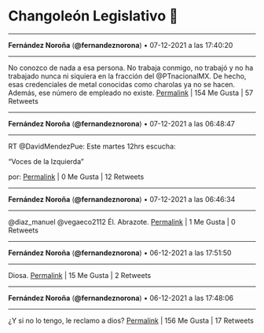 # Changoleón Legislativo 🙈
*****
**Fernández Noroña** (**@fernandeznorona**) • 07-12-2021 a las 17:40:20
*****
No conozco de nada a esa persona. No trabaja conmigo, no trabajó y no ha trabajado nunca ni siquiera en la fracción del @PTnacionalMX. De hecho, esas credenciales de metal conocidas como charolas ya no se hacen. Además, ese número de empleado no existe.
[Permalink](https://twitter.com/fernandeznorona/status/1468394986538364932) | 154 Me Gusta | 57 Retweets
*****
**Fernández Noroña** (**@fernandeznorona**) • 07-12-2021 a las 06:48:47
*****
RT @DavidMendezPue: Este martes 12hrs escucha:


“Voces de la Izquierda” 


por:
[Permalink](https://twitter.com/fernandeznorona/status/1468231016095502336) | 0 Me Gusta | 12 Retweets
*****
**Fernández Noroña** (**@fernandeznorona**) • 07-12-2021 a las 06:46:34
*****
@diaz_manuel @vegaeco2112 Él. Abrazote.
[Permalink](https://twitter.com/fernandeznorona/status/1468230458936729600) | 1 Me Gusta | 0 Retweets
*****
**Fernández Noroña** (**@fernandeznorona**) • 06-12-2021 a las 17:51:50
*****
Diosa.
[Permalink](https://twitter.com/fernandeznorona/status/1468035492407087111) | 15 Me Gusta | 2 Retweets
*****
**Fernández Noroña** (**@fernandeznorona**) • 06-12-2021 a las 17:48:06
*****
¿Y si no lo tengo, le reclamo a dios?
[Permalink](https://twitter.com/fernandeznorona/status/1468034550966239242) | 156 Me Gusta | 17 Retweets